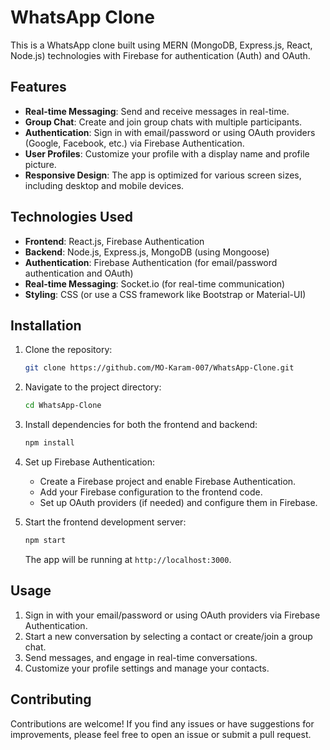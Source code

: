 
# WhatsApp Clone

This is a WhatsApp clone built using MERN (MongoDB, Express.js, React, Node.js) technologies with Firebase for authentication (Auth) and OAuth.

## Features

- **Real-time Messaging**: Send and receive messages in real-time.
- **Group Chat**: Create and join group chats with multiple participants.
- **Authentication**: Sign in with email/password or using OAuth providers (Google, Facebook, etc.) via Firebase Authentication.
- **User Profiles**: Customize your profile with a display name and profile picture.
- **Responsive Design**: The app is optimized for various screen sizes, including desktop and mobile devices.

## Technologies Used

- **Frontend**: React.js, Firebase Authentication
- **Backend**: Node.js, Express.js, MongoDB (using Mongoose)
- **Authentication**: Firebase Authentication (for email/password authentication and OAuth)
- **Real-time Messaging**: Socket.io (for real-time communication)
- **Styling**: CSS (or use a CSS framework like Bootstrap or Material-UI)

## Installation

1. Clone the repository:

   ```bash
   git clone https://github.com/MO-Karam-007/WhatsApp-Clone.git
   ```

2. Navigate to the project directory:

   ```bash
   cd WhatsApp-Clone
   ```

3. Install dependencies for both the frontend and backend:

   ```bash
   npm install
   ```

4. Set up Firebase Authentication:

   - Create a Firebase project and enable Firebase Authentication.
   - Add your Firebase configuration to the frontend code.
   - Set up OAuth providers (if needed) and configure them in Firebase.

5. Start the frontend development server:

   ```bash
   npm start
   ```

   The app will be running at `http://localhost:3000`.

## Usage

1. Sign in with your email/password or using OAuth providers via Firebase Authentication.
2. Start a new conversation by selecting a contact or create/join a group chat.
3. Send messages, and engage in real-time conversations.
4. Customize your profile settings and manage your contacts.

## Contributing

Contributions are welcome! If you find any issues or have suggestions for improvements, please feel free to open an issue or submit a pull request.
